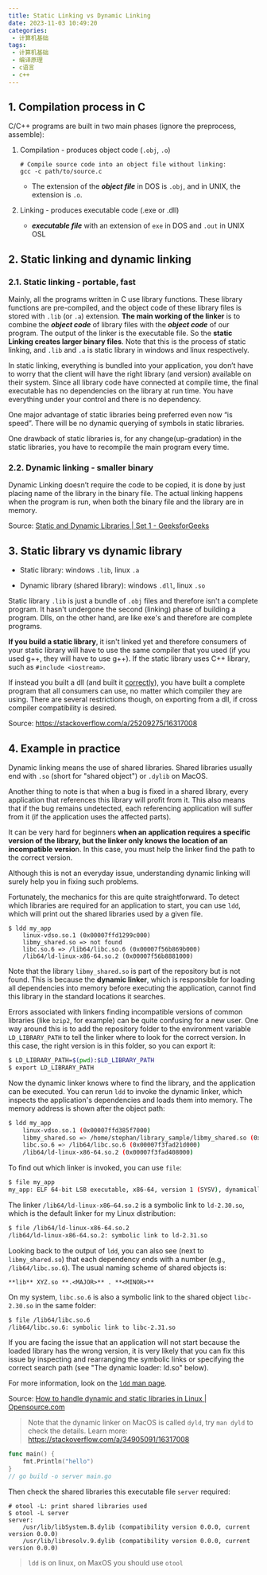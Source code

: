 ```yaml
---
title: Static Linking vs Dynamic Linking
date: 2023-11-03 10:49:20
categories:
 - 计算机基础
tags:
 - 计算机基础
 - 编译原理
 - c语言
 - c++
---
```


## 1. Compilation process in C

C/C++ programs are built in two main phases (ignore the preprocess, assemble):

1. Compilation - produces object code (`.obj`, `.o`)
   ```shell
   # Compile source code into an object file without linking:
   gcc -c path/to/source.c
   ```
   - The extension of the ***object file*** in DOS is `.obj`, and in UNIX, the extension is `.o`. 

2. Linking - produces executable code (.exe or .dll)

   - ***executable file*** with an extension of `exe` in DOS and `.out` in UNIX OSL

## 2. Static linking and dynamic linking

### 2.1. Static linking - portable, fast

Mainly, all the programs written in C use library functions. These library functions are pre-compiled, and the object code of these library files is stored with `.lib` (or `.a`) extension. **The main working of the linker** is to combine the ***object code*** of library files with the ***object code*** of our program. The output of the linker is the executable file. So the **static Linking creates larger binary files**.  Note that this is the process of static linking, and `.lib` and `.a` is static library in windows and linux respectively. 

In static linking, everything is bundled into your application, you don’t have to worry that the client will have the right library (and version) available on their system. Since all library code have connected at compile time, the final executable has no dependencies on the library at run time. You have everything under your control and there is no dependency.

One major advantage of static libraries being preferred even now “is speed”. There will be no dynamic querying of symbols in static libraries.

One drawback of static libraries is, for any change(up-gradation) in the static libraries, you have to recompile the main program every time.

### 2.2. Dynamic linking - smaller binary 

Dynamic Linking doesn’t require the code to be copied, it is done by just placing name of the library in the binary file. The actual linking happens when the program is run, when both the binary file and the library are in memory. 

Source: [Static and Dynamic Libraries | Set 1 - GeeksforGeeks](https://www.geeksforgeeks.org/static-vs-dynamic-libraries/)

## 3. Static library vs dynamic library

- Static library: windows `.lib`,  linux `.a` 

- Dynamic library (shared library): windows `.dll`, linux `.so` 

Static library `.lib` is just a bundle of `.obj` files and therefore isn't a complete program. It hasn't undergone the second (linking) phase of building a program. Dlls, on the other hand, are like exe's and therefore are complete programs.

**If you build a static library**, it isn't linked yet and therefore consumers of your static library will have to use the same compiler that you used (if you used g++, they will have to use g++). If the static library uses C++ library, such as `#include <iostream>`. 

If instead you built a dll (and built it [correctly](http://www.codeproject.com/Articles/28969/HowTo-Export-C-classes-from-a-DLL)), you have built a complete program that all consumers can use, no matter which compiler they are using. There are several restrictions though, on exporting from a dll, if cross compiler compatibility is desired.

Source: https://stackoverflow.com/a/25209275/16317008

## 4. Example in practice

Dynamic linking means the use of shared libraries. Shared libraries usually end with `.so` (short for "shared object") or `.dylib` on MacOS.

Another thing to note is that when a bug is fixed in a shared library, every application that references this library will profit from it. This also means that if the bug remains undetected, each referencing application will suffer from it (if the application uses the affected parts).

It can be very hard for beginners **when an application requires a specific version of the library, but the linker only knows the location of an incompatible versio**n. In this case, you must help the linker find the path to the correct version.

Although this is not an everyday issue, understanding dynamic linking will surely help you in fixing such problems.

Fortunately, the mechanics for this are quite straightforward. To detect which libraries are required for an application to start, you can use `ldd`, which will print out the shared libraries used by a given file. 

```
$ ldd my_app 
	linux-vdso.so.1 (0x00007ffd1299c000)
	libmy_shared.so => not found
	libc.so.6 => /lib64/libc.so.6 (0x00007f56b869b000)
	/lib64/ld-linux-x86-64.so.2 (0x00007f56b8881000)
```

Note that the library `libmy_shared.so` is part of the repository but is not found. This is because the **dynamic linker**, which is responsible for loading all dependencies into memory before executing the application, cannot find this library in the standard locations it searches.

Errors associated with linkers finding incompatible versions of common libraries (like `bzip2`, for example) can be quite confusing for a new user. One way around this is to add the repository folder to the environment variable `LD_LIBRARY_PATH` to tell the linker where to look for the correct version. In this case, the right version is in this folder, so you can export it:

```bash
$ LD_LIBRARY_PATH=$(pwd):$LD_LIBRARY_PATH
$ export LD_LIBRARY_PATH
```

Now the dynamic linker knows where to find the library, and the application can be executed. You can rerun `ldd` to invoke the dynamic linker, which inspects the application's dependencies and loads them into memory. The memory address is shown after the object path:

```bash
$ ldd my_app 
	linux-vdso.so.1 (0x00007ffd385f7000)
	libmy_shared.so => /home/stephan/library_sample/libmy_shared.so (0x00007f3fad401000)
	libc.so.6 => /lib64/libc.so.6 (0x00007f3fad21d000)
	/lib64/ld-linux-x86-64.so.2 (0x00007f3fad408000)
```

To find out which linker is invoked, you can use `file`:

```bash
$ file my_app 
my_app: ELF 64-bit LSB executable, x86-64, version 1 (SYSV), dynamically linked, interpreter /lib64/ld-linux-x86-64.so.2, BuildID[sha1]=26c677b771122b4c99f0fd9ee001e6c743550fa6, for GNU/Linux 3.2.0, not stripped
```

The linker `/lib64/ld-linux-x86–64.so.2` is a symbolic link to `ld-2.30.so`, which is the default linker for my Linux distribution:

```bash
$ file /lib64/ld-linux-x86-64.so.2 
/lib64/ld-linux-x86-64.so.2: symbolic link to ld-2.31.so
```

Looking back to the output of `ldd`, you can also see (next to `libmy_shared.so`) that each dependency ends with a number (e.g., `/lib64/libc.so.6`). The usual naming scheme of shared objects is:

```text
**lib** XYZ.so **.<MAJOR>** . **<MINOR>**
```

On my system, `libc.so.6` is also a symbolic link to the shared object `libc-2.30.so` in the same folder:

```bash
$ file /lib64/libc.so.6 
/lib64/libc.so.6: symbolic link to libc-2.31.so
```

If you are facing the issue that an application will not start because the loaded library has the wrong version, it is very likely that you can fix this issue by inspecting and rearranging the symbolic links or specifying the correct search path (see "The dynamic loader: ld.so" below).

For more information, look on the [`ldd` man page](https://www.man7.org/linux/man-pages/man1/ldd.1.html).

Source: [How to handle dynamic and static libraries in Linux | Opensource.com](https://opensource.com/article/20/6/linux-libraries)

> Note that the dynamic linker on MacOS is called `dyld`, try `man dyld` to check the details. Learn more: https://stackoverflow.com/a/34905091/16317008

```go
func main() {
	fmt.Println("hello")
}
// go build -o server main.go
```

Then check the shared libraries this executable file `server` required:

```shell
# otool -L: print shared libraries used
$ otool -L server           
server:
	/usr/lib/libSystem.B.dylib (compatibility version 0.0.0, current version 0.0.0)
	/usr/lib/libresolv.9.dylib (compatibility version 0.0.0, current version 0.0.0)
```

> `ldd` is on linux, on MaxOS you should use `otool`
